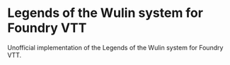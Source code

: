 # Legends of the Wulin system for Foundry VTT

Unofficial implementation of the Legends of the Wulin system for Foundry VTT.

